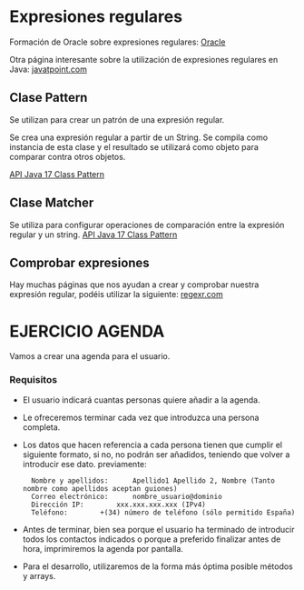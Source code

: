 # Expresiones regulares

Formación de Oracle sobre expresiones regulares: 
[Oracle](https://docs.oracle.com/javase/tutorial/essential/regex/index.html)

Otra página interesante sobre la utilización de expresiones regulares en Java: 
[javatpoint.com](https://www.javatpoint.com/java-regex)

## Clase Pattern
Se utilizan para crear un patrón de una expresión regular.

Se crea una expresión regular a partir de un String. Se compila como instancia de esta clase y el resultado se 
utilizará como objeto para comparar contra otros objetos.

[API Java 17 Class Pattern](https://docs.oracle.com/en/java/javase/17/docs/api/java.base/java/util/regex/Pattern.html)

## Clase Matcher

Se utiliza para configurar operaciones de comparación entre la expresión regular y un string.
[API Java 17 Class Pattern](https://docs.oracle.com/en/java/javase/17/docs/api/java.base/java/util/regex/Matcher.html)

## Comprobar expresiones
Hay muchas páginas que nos ayudan a crear y comprobar nuestra expresión regular, podéis utilizar la siguiente:
[regexr.com](https://regexr.com/)

# EJERCICIO AGENDA

Vamos a crear una agenda para el usuario.

### Requisitos
- El usuario indicará cuantas personas quiere añadir a la agenda.
- Le ofreceremos terminar cada vez que introduzca una persona completa.
- Los datos que hacen referencia a cada persona tienen que cumplir el siguiente formato, si no, no podrán ser 
  añadidos, teniendo que volver a introducir ese dato.
  previamente:

        Nombre y apellidos: 	 Apellido1 Apellido 2, Nombre (Tanto nombre como apellidos aceptan guiones)
        Correo electrónico: 	 nombre_usuario@dominio
        Dirección IP:  		 xxx.xxx.xxx.xxx (IPv4)
        Teléfono: 		 +(34) número de teléfono (sólo permitido España)

- Antes de terminar, bien sea porque el usuario ha terminado de introducir todos los contactos indicados o porque a 
  preferido finalizar antes de hora, imprimiremos la agenda por pantalla.
- Para el desarrollo, utilizaremos de la forma más óptima posible métodos y arrays.

